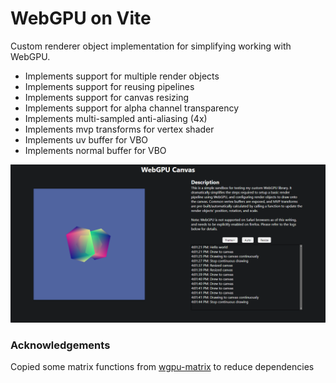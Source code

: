 # WebGPU on Vite

Custom renderer object implementation for simplifying working with WebGPU.

- Implements support for multiple render objects 
- Implements support for reusing pipelines
- Implements support for canvas resizing
- Implements support for alpha channel transparency
- Implements multi-sampled anti-aliasing (4x)
- Implements mvp transforms for vertex shader
- Implements uv buffer for VBO
- Implements normal buffer for VBO

<img src="public/screenshot.png" width="600px" />

### Acknowledgements

Copied some matrix functions from [wgpu-matrix](https://github.com/greggman/wgpu-matrix) to reduce dependencies